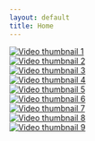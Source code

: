 ```yaml
---
layout: default
title: Home
---
```


<div class="container mt-5 pt-5">
  <div class="row g-4">
    <div class="col-md-4">
      <a href="/video1.html">
        <img src="https://media.giphy.com/media/xUPGcguWZHRC2HyBRS/giphy.gif" class="img-fluid grid-image" alt="Video thumbnail 1">
      </a>
    </div>
    <div class="col-md-4">
      <a href="/video1.html">
        <img src="https://media.giphy.com/media/f9k1tV7HyORcngKF8v/giphy.gif" class="img-fluid grid-image" alt="Video thumbnail 2">
      </a>
    </div>
    <div class="col-md-4">
      <a href="/video1.html">
        <img src="https://media.giphy.com/media/3oKIPf3C7HqqYBVcCk/giphy.gif" class="img-fluid grid-image" alt="Video thumbnail 3">
      </a>
    </div>
    <div class="col-md-4">
      <a href="/video1.html">
        <img src="https://media.giphy.com/media/l0MYt5jPR6QX5pnqM/giphy.gif" class="img-fluid grid-image" alt="Video thumbnail 4">
      </a>
    </div>
    <div class="col-md-4">
      <a href="/video1.html">
        <img src="https://media.giphy.com/media/1d5z6P9gECV1e/giphy.gif" class="img-fluid grid-image" alt="Video thumbnail 5">
      </a>
    </div>
    <div class="col-md-4">
      <a href="/video1.html">
        <img src="https://media.giphy.com/media/xT5LMHxhOfscxPfIfm/giphy.gif" class="img-fluid grid-image" alt="Video thumbnail 6">
      </a>
    </div>
    <div class="col-md-4">
      <a href="/video1.html">
        <img src="https://media.giphy.com/media/26n6WywJyh39n1pBu/giphy.gif" class="img-fluid grid-image" alt="Video thumbnail 7">
      </a>
    </div>
    <div class="col-md-4">
      <a href="/video1.html">
        <img src="https://media.giphy.com/media/xT8qBepJQzUjz1bOso/giphy.gif" class="img-fluid grid-image" alt="Video thumbnail 8">
      </a>
    </div>
    <div class="col-md-4">
      <a href="/video1.html">
        <img src="https://media.giphy.com/media/3orieV5aXgzR9LWxSo/giphy.gif" class="img-fluid grid-image" alt="Video thumbnail 9">
      </a>
    </div>
  </div>
</div>
